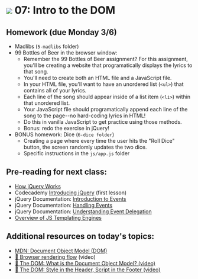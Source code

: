 # ![](https://ga-dash.s3.amazonaws.com/production/assets/logo-9f88ae6c9c3871690e33280fcf557f33.png) 07: Intro to the DOM

## Homework (due Monday 3/6)

* Madlibs (`5-madlibs` folder)
* 99 Bottles of Beer in the browser window:
    - Remember the 99 Bottles of Beer assignment? For this assignment, you'll be creating a website that programatically 
    displays the lyrics to that song.
    - You'll need to create both an HTML file and a JavaScript file.
    - In your HTML file, you'll want to have an unordered list (`<ul>`) that contains all of your lyrics.
    - Each line of the song should appear inside of a list item (`<li>`) within that unordered list.
    - Your JavaScript file should programatically append each line of the song to the page--no hard-coding lyrics in HTML!
    - Do this in vanilla JavaScript to get practice using those methods.
    - Bonus: redo the exercise in jQuery!
* BONUS homework: Dice (`6-dice folder`)
    - Creating a page where every time the user hits the "Roll Dice" button, the screen randomly updates the two dice. 
    - Specific instructions in the `js/app.js` folder

## Pre-reading for next class:

* [How jQuery Works](https://learn.jquery.com/about-jquery/how-jquery-works/)
* Codecademy [Introducing jQuery](https://www.codecademy.com/learn/jquery) (first lesson)
* jQuery Documentation: [Introduction to Events](https://learn.jquery.com/events/introduction-to-events/)
* jQuery Documentation: [Handling Events](https://learn.jquery.com/events/handling-events/)
* jQuery Documentation: [Understanding Event Delegation](https://learn.jquery.com/events/event-delegation/)
* [Overview of JS Templating Engines](https://www.sitepoint.com/overview-javascript-templating-engines/)

## Additional resources on today's topics:

- [MDN: Document Object Model (DOM)][1]
- [&#127909; Browser rendering flow][2] (video)
- [&#127909; The DOM: What is the Document Object Model? (video)](https://www.youtube.com/watch?v=80Mr2Z6Qikc&list=PLWKjhJtqVAbmfoj2Th9fvxhHIeqFO7wOy&index=42)
- [&#127909; The DOM: Style in the Header, Script in the Footer (video)](https://www.youtube.com/watch?v=i1rQi9Maem8&index=43&list=PLWKjhJtqVAbmfoj2Th9fvxhHIeqFO7wOy)

[1]: https://developer.mozilla.org/en-US/docs/Web/API/Document_Object_Model
[2]: https://www.youtube.com/watch?v=n1cKlKM3jYI
